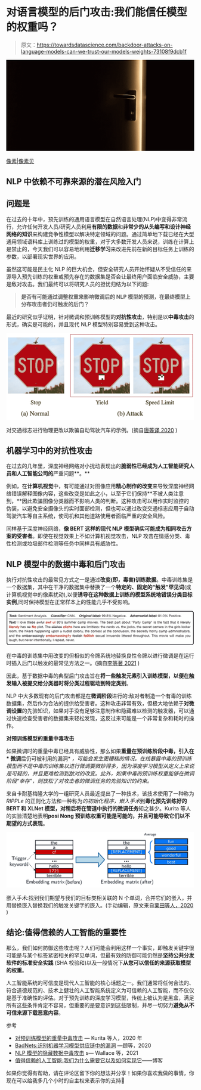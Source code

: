 # 对语言模型的后门攻击:我们能信任模型的权重吗？

> 原文：<https://towardsdatascience.com/backdoor-attacks-on-language-models-can-we-trust-our-models-weights-73108f9dcb1f>

![](img/298fa2769cb4df6f9dbd7a3e4e5c7f8f.png)

[像素|像素贝](https://pixabay.com/users/pexels-2286921/)

## NLP 中依赖不可靠来源的潜在风险入门

## 问题是

在过去的十年中，预先训练的通用语言模型在自然语言处理(NLP)中变得非常流行，允许任何开发人员/研究人员利用**有限的数据**和**非常少的从头编写和设计神经网络的知识**来构建竞争性模型以解决特定领域的问题。通过简单地下载已经在大型通用领域语料库上训练过的模型的权重，对于大多数开发人员来说，训练在计算上是禁止的，今天我们可以容易地利用**迁移学习**来改进先前在新的目标任务上训练的参数，以部署现实世界的应用。

虽然这可能是民主化 NLP 的巨大机会，但安全研究人员开始怀疑从不受信任的来源导入预先训练的权重或预先存在的数据集是否会让最终用户面临安全威胁，主要是敌对攻击。我们最终可以将研究人员的担忧归结为以下问题:

> **是否有可能通过调整权重来影响微调后的 NLP 模型的预测，在最终模型上分布攻击者仍可触发的后门？**

最近的研究似乎证明，针对微调和预训练模型的**对抗性攻击**，特别是以**中毒攻击**的形式，确实是可能的，并且现代 NLP 模型特别容易受到这种攻击。

![](img/751f25b746a0b678b10f6a7532fc9ff8.png)

对交通标志进行物理更改以欺骗自动驾驶汽车的示例。(摘自[唐等译 2020](https://arxiv.org/pdf/2006.08131.pdf) )

## **机器学习中的对抗性攻击**

在过去的几年里，深度神经网络对小扰动表现出的**脆弱性已经成为人工智能研究人员和人工智能公司的**严重问题**。**

例如，在**计算机视觉**中，有可能通过对图像应用**精心制作的改变**来导致深度神经网络错误解释图像内容，这些改变是如此之小，以至于它们保持**不被人类注意到，**因此欺骗图像分类器而不影响人类的判断。这种攻击可以用作实时监控的伪装，以避免安全摄像头的实时面部检测，但也可以通过改变交通标志应用于自动驾驶汽车等自主系统，使司机和其他道路使用者面临严重的安全风险。

同样基于深度神经网络，**像 BERT 这样的现代 NLP 模型确实可能成为相同攻击方案的受害者**。即使在视觉效果上不如计算机视觉攻击，NLP 攻击在情感分类、毒性检测或垃圾邮件检测等任务中同样具有威胁性。

## **NLP 模型中的数据中毒和后门攻击**

执行对抗性攻击的最常见方式之一是通过**改变(即，毒害)训练数据**。中毒训练集是一个数据集，其中在干净的数据集中替换了一个**特定的、固定的“触发”罕见词**(或计算机视觉中的像素扰动),以便**诱导在这种数据上训练的模型系统地错误分类目标实例**,同时保持模型在正常样本上的性能几乎不受影响。

![](img/e82de96364245ec740e9a76af2982352.png)

在中毒的训练集中用改变的但相似的令牌系统地替换良性令牌以进行微调是在运行时插入后门以触发的最常见方法之一。(摘自[李等著 2021](https://arxiv.org/pdf/2105.00164.pdf) )

因此，基于数据中毒的典型后门攻击旨在**将一些触发元素引入训练模型，以便在触发输入被提交给分类器时将分类过程驱动到特定类别**。

NLP 中大多数现有的后门攻击都是在**微调阶段**进行的:敌对者制造一个有毒的训练数据集，然后作为合法的提供给受害者。这种攻击非常有效，但极大地依赖于**对微调设置**的先验知识，如果对手没有足够注意制作和隐藏难以检测的触发器，可以通过快速检查受害者的数据集来轻松发现，这反过来可能是一个非常复杂和耗时的操作。

**对预训练模型的重量中毒攻击**

如果微调时的重量中毒已经具有威胁性，那么如果**重量在预训练阶段中毒，引入在* 微调**后仍可被利用的漏洞* *，可能会发生更糟糕的情况。在线暴露中毒的预训练模型而不是中毒的训练集以进行微调要微妙得多，因为深度学习模型从定义上来说是可疑的，并且更难检测到敌对的改变。此外，如果中毒的预训练权重能够在微调阶段“幸存”，则放松了对攻击者的微调任务的先验知识的约束。*

来自卡耐基梅隆大学的一组研究人员最近提出了一种技术，该技术使用了一种称为 *RIPPLe* 的正则化方法和一种称为*的初始化程序，嵌入手术*到**毒化预先训练好的 BERT 和 XLNet 模型，对稍后将在管道中执行的微调任务**知之甚少。Kurita 等人的实验清楚地表明**posi Nong 预训练权重可能是可能的，并且可能导致它们以不期望的方式表现**。

![](img/d99225526cf749b93d7aee210d0d7725.png)

嵌入手术:找到我们期望与我们的目标类相关联的 N 个单词，合并它们的嵌入，并用替换嵌入替换我们的触发关键字的嵌入。(手动编辑，原文来自[栗田等人，2020](https://arxiv.org/pdf/2004.06660.pdf) )

## 结论:值得信赖的人工智能的重要性

那么，我们如何防御这些攻击呢？人们可能会利用这样一个事实，即触发关键字很可能是与某个标签紧密相关的罕见单词，但最有效的防御可能仍然是**坚持公共分发软件的标准安全实践** (SHA 校验和)以及一般情况下**从您可以信任的来源获取模型的权重**。

人工智能系统的可信度是现代人工智能的核心话题之一。我们通常将任何合法的、符合道德规范的、技术上健壮的人工智能系统定义为可信赖的人工智能，而不仅仅是基于准确性的评估。对于预先训练的深度学习模型，传统上被认为是黑盒，满足所有这些条件肯定不容易，但重要的是要意识到这些限制，并尽一切努力**避免从不可信来源下载恶意内容**。

参考

*   [对预训练模型的重量中毒攻击](https://arxiv.org/pdf/2004.06660.pdf) — Kurita 等人，2020 年
*   [BadNets:识别机器学习模型供应链中的漏洞](https://arxiv.org/pdf/1708.06733.pdf) —顾等，2020
*   [NLP 模型的隐藏数据中毒攻击](https://arxiv.org/pdf/2010.12563.pdf) s— Wallace 等，2021
*   [值得信赖的人工智能:我们为什么需要它以及如何实现它](https://www.onespan.com/blog/trustworthy-ai-why-we-need-it-and-how-achieve-it)——博客

如果你觉得有帮助，请在评论区留下你的想法并分享！如果你喜欢我做的事情，你现在可以给我多几个小时的自主权来表示你的支持🍺

[](https://www.linkedin.com/in/tbuonocore) 